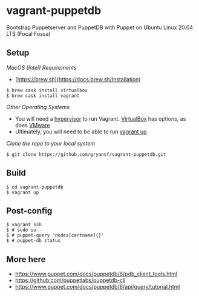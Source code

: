 # vagrant-puppetdb
Bootstrap Puppetserver and PuppetDB with Puppet on Ubuntu Linux 20.04 LTS (Focal Fossa)

Setup
-----

*MacOS (Intel) Requirements*
- [https://brew.sh](https://docs.brew.sh/Installation)
```
$ brew cask install virtualbox
$ brew cask install vagrant
```

*Other Operating Systems*
- You will need a [hypervisor](https://developer.hashicorp.com/vagrant/docs/providers) to run Vagrant. [VirtualBox](https://www.virtualbox.org/wiki/Downloads) has options, as does [VMware](https://developer.hashicorp.com/vagrant/downloads/vmware)
- Ultimately, you will need to be able to run [vagrant up](http://www.vagrantup.com/)

*Clone the repo to your local system*
```
$ git clone https://github.com/gryansf/vagrant-puppetdb.git
```

Build
-------
```
$ cd vagrant-puppetdb
$ vagrant up
```

Post-config
-----------------
```
$ vagrant ssh
$ # sudo su -
$ # puppet-query 'nodes[certname]{}'
$ # puppet-db status
```

More here
---------
- https://www.puppet.com/docs/puppetdb/6/pdb_client_tools.html
- https://github.com/puppetlabs/puppetdb-cli
- https://www.puppet.com/docs/puppetdb/6/api/query/tutorial.html
